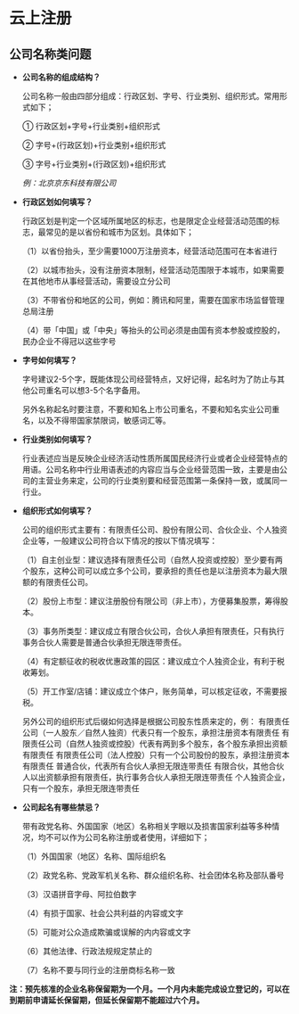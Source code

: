 # 云上注册

## 公司名称类问题

- **公司名称的组成结构？**

  公司名称一般由四部分组成：行政区划、字号、行业类别、组织形式。常用形式如下；
 
   ① 行政区划+字号+行业类别+组织形式
 
   ② 字号+(行政区划)+行业类别+组织形式
 
   ③ 字号+行业类别+(行政区划)+组织形式
   
    *例：北京京东科技有限公司*

- **行政区划如何填写？**

  行政区划是判定一个区域所属地区的标志，也是限定企业经营活动范围的标志，最常见的是以省份和城市为区划。具体如下；

   （1）以省份抬头，至少需要1000万注册资本，经营活动范围可在本省进行

   （2）以城市抬头，没有注册资本限制，经营活动范围限于本城市，如果需要在其他地市从事经营活动，需要设立分公司

   （3）不带省份和地区的公司，例如：腾讯和阿里，需要在国家市场监督管理总局注册

   （4）带「中国」或「中央」等抬头的公司必须是由国有资本参股或控股的，民办企业不得冠以这些字号
 
- **字号如何填写？**

  字号建议2-5个字，既能体现公司经营特点，又好记得，起名时为了防止与其他公司重名可以想3-5个名字备用。
  
  另外名称起名时要注意，不要和知名上市公司重名，不要和知名实业公司重名，以及不得带国家禁限词，敏感词汇等。
  
- **行业类别如何填写？**

  行业表述应当是反映企业经济活动性质所属国民经济行业或者企业经营特点的用语。公司名称中行业用语表述的内容应当与企业经营范围一致，主要是由公司的主营业务来定，公司的行业类别要和经营范围第一条保持一致，或属同一行业。
  
- **组织形式如何填写？**

   公司的组织形式主要有：有限责任公司、股份有限公司、合伙企业、个人独资企业等，一般建议公司符合以下情况的按以下情况填写：

    （1）自主创业型：建议选择有限责任公司（自然人投资或控股）至少要有两个股东，这种公司可以成立多个公司，要承担的责任也是以注册资本为最大限额的有限责任公司。

    （2）股份上市型：建议注册股份有限公司（非上市），方便募集股票，筹得股本。
 
    （3）事务所类型：建议成立有限合伙公司，合伙人承担有限责任，只有执行事务合伙人需要是普通合伙承担无限连带责任。

    （4）有定额征收的税收优惠政策的园区：建议成立个人独资企业，有利于税收筹划。

    （5）开工作室/店铺：建议成立个体户，账务简单，可以核定征收，不需要报税。

    另外公司的组织形式后缀如何选择是根据公司股东性质来定的，例：
有限责任公司（一人股东／自然人独资）代表只有一个股东，承担注册资本有限责任
有限责任公司（自然人独资或控股）代表有两到多个股东，各个股东承担出资额有限责任
有限责任公司（法人控股）只有一个公司股份的股东，承担注册资本有限责任
普通合伙，代表所有合伙人承担无限连带责任
有限合伙，其他合伙人以出资额承担有限责任，执行事务合伙人承担无限连带责任
个人独资企业，只有一个股东，承担无限连带责任 

- **公司起名有哪些禁忌？**

  带有政党名称、外国国家（地区）名称相关字眼以及损害国家利益等多种情况，均不可以作为公司名称注册或者使用，详细如下；

  （1）外国国家（地区）名称、国际组织名

  （2）政党名称、党政军机关名称、群众组织名称、社会团体名称及部队番号

  （3）汉语拼音字母、阿拉伯数字

  （4）有损于国家、社会公共利益的内容或文字

  （5）可能对公众造成欺骗或误解的内内容或文字

  （6）其他法律、行政法规规定禁止的

  （7）名称不要与同行业的注册商标名称一致

 **注：预先核准的企业名称保留期为一个月。一个月内未能完成设立登记的，可以在到期前申请延长保留期，但延长保留期不能超过六个月。**
